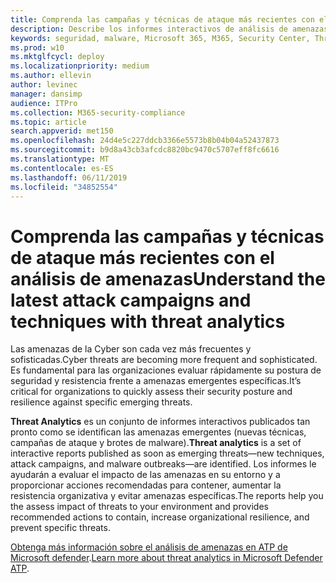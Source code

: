 ```yaml
---
title: Comprenda las campañas y técnicas de ataque más recientes con el análisis de amenazas
description: Describe los informes interactivos de análisis de amenazas
keywords: seguridad, malware, Microsoft 365, M365, Security Center, Threat Analytics, Microsoft defender ATP, Cyber, Security postura, amenazas emergentes
ms.prod: w10
ms.mktglfcycl: deploy
ms.localizationpriority: medium
ms.author: ellevin
author: levinec
manager: dansimp
audience: ITPro
ms.collection: M365-security-compliance
ms.topic: article
search.appverid: met150
ms.openlocfilehash: 24d4e5c227ddcb3366e5573b8b04b04a52437873
ms.sourcegitcommit: b9d8a43cb3afcdc8820bc9470c5707eff8fc6616
ms.translationtype: MT
ms.contentlocale: es-ES
ms.lasthandoff: 06/11/2019
ms.locfileid: "34852554"
---
```

# <a name="understand-the-latest-attack-campaigns-and-techniques-with-threat-analytics"></a><span data-ttu-id="b1cb2-104">Comprenda las campañas y técnicas de ataque más recientes con el análisis de amenazas</span><span class="sxs-lookup"><span data-stu-id="b1cb2-104">Understand the latest attack campaigns and techniques with threat analytics</span></span>

<span data-ttu-id="b1cb2-105">Las amenazas de la Cyber son cada vez más frecuentes y sofisticadas.</span><span class="sxs-lookup"><span data-stu-id="b1cb2-105">Cyber threats are becoming more frequent and sophisticated.</span></span> <span data-ttu-id="b1cb2-106">Es fundamental para las organizaciones evaluar rápidamente su postura de seguridad y resistencia frente a amenazas emergentes específicas.</span><span class="sxs-lookup"><span data-stu-id="b1cb2-106">It’s critical for organizations to quickly assess their security posture and resilience against specific emerging threats.</span></span>

<span data-ttu-id="b1cb2-107">**Threat Analytics** es un conjunto de informes interactivos publicados tan pronto como se identifican las amenazas emergentes (nuevas técnicas, campañas de ataque y brotes de malware).</span><span class="sxs-lookup"><span data-stu-id="b1cb2-107">**Threat analytics** is a set of interactive reports published as soon as emerging threats—new techniques, attack campaigns, and malware outbreaks—are identified.</span></span> <span data-ttu-id="b1cb2-108">Los informes le ayudarán a evaluar el impacto de las amenazas en su entorno y a proporcionar acciones recomendadas para contener, aumentar la resistencia organizativa y evitar amenazas específicas.</span><span class="sxs-lookup"><span data-stu-id="b1cb2-108">The reports help you the assess impact of threats to your environment and provides recommended actions to contain, increase organizational resilience, and prevent specific threats.</span></span>

<span data-ttu-id="b1cb2-109">[Obtenga más información sobre el análisis de amenazas en ATP de Microsoft defender](https://docs.microsoft.com/windows/security/threat-protection/microsoft-defender-atp/threat-analytics).</span><span class="sxs-lookup"><span data-stu-id="b1cb2-109">[Learn more about threat analytics in Microsoft Defender ATP](https://docs.microsoft.com/windows/security/threat-protection/microsoft-defender-atp/threat-analytics).</span></span>  
